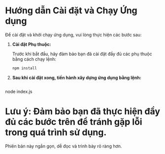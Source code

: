 # Hướng dẫn Cài đặt và Chạy Ứng dụng

Để cài đặt và khởi chạy ứng dụng, vui lòng thực hiện các bước sau:

1. **Cài đặt Phụ thuộc:**

   Trước khi bắt đầu, hãy đảm bảo bạn đã cài đặt đầy đủ các phụ thuộc bằng cách chạy lệnh:

   ```bash
   npm install

1. **Sau khi cài đặt xong, tiến hành xây dựng ứng dụng bằng lệnh:**
    ```bash
node index.js
# Lưu ý: Đảm bảo bạn đã thực hiện đầy đủ các bước trên để tránh gặp lỗi trong quá trình sử dụng.
Phiên bản này ngắn gọn, dễ đọc và trình bày rõ ràng hơn.
